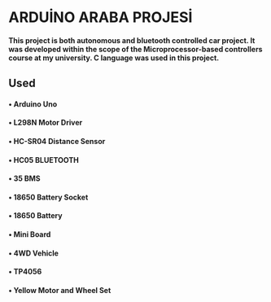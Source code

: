 # ARDUİNO ARABA PROJESİ
#### This project is both autonomous and bluetooth controlled car project. It was developed within the scope of the Microprocessor-based controllers course at my university. C language was used in this project.
## Used 
#### • Arduino Uno
#### • L298N Motor Driver
#### • HC-SR04 Distance Sensor
#### • HC05 BLUETOOTH
#### • 35 BMS
#### • 18650 Battery Socket
#### • 18650 Battery
#### • Mini Board
#### • 4WD Vehicle
#### • TP4056
#### • Yellow Motor and Wheel Set


